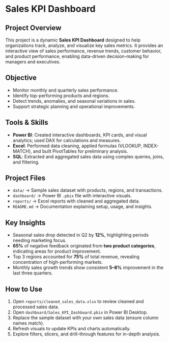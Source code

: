 # Sales KPI Dashboard

## Project Overview
This project is a dynamic **Sales KPI Dashboard** designed to help organizations track, analyze, and visualize key sales metrics. It provides an interactive view of sales performance, revenue trends, customer behavior, and product performance, enabling data-driven decision-making for managers and executives.

## Objective
- Monitor monthly and quarterly sales performance.
- Identify top-performing products and regions.
- Detect trends, anomalies, and seasonal variations in sales.
- Support strategic planning and operational improvements.

## Tools & Skills
- **Power BI**: Created interactive dashboards, KPI cards, and visual analytics; used DAX for calculations and measures.  
- **Excel**: Performed data cleaning, applied formulas (VLOOKUP, INDEX-MATCH), and built PivotTables for preliminary analysis.  
- **SQL**: Extracted and aggregated sales data using complex queries, joins, and filtering.

## Project Files
- `data/` → Sample sales dataset with products, regions, and transactions.  
- `dashboard/` → Power BI `.pbix` file with interactive visuals.  
- `reports/` → Excel reports with cleaned and aggregated data.  
- `README.md` → Documentation explaining setup, usage, and insights.

## Key Insights
- Seasonal sales drop detected in Q2 by **12%**, highlighting periods needing marketing focus.  
- **65%** of negative feedback originated from **two product categories**, indicating areas for product improvement.  
- Top 3 regions accounted for **75%** of total revenue, revealing concentration of high-performing markets.  
- Monthly sales growth trends show consistent **5–8%** improvement in the last three quarters.

## How to Use
1. Open `reports/cleaned_sales_data.xlsx` to review cleaned and processed sales data.  
2. Open `dashboard/Sales_KPI_Dashboard.pbix` in Power BI Desktop.  
3. Replace the sample dataset with your own sales data (ensure column names match).  
4. Refresh visuals to update KPIs and charts automatically.  
5. Explore filters, slicers, and drill-through features for in-depth analysis.
